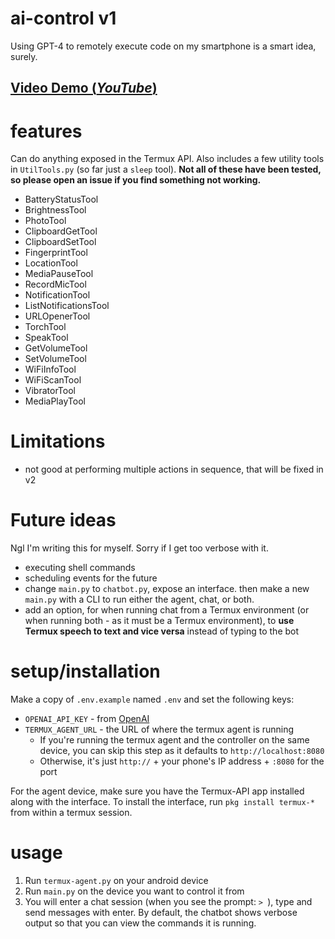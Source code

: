 # ai-control v1
Using GPT-4 to remotely execute code on my smartphone is a smart idea, surely. 

## [Video Demo (*YouTube*)](https://youtu.be/0evGdb2RLDY)

# features
Can do anything exposed in the Termux API. Also includes a few utility tools in `UtilTools.py` (so far just a `sleep` tool). **Not all of these have been tested, so please open an issue if you find something not working.**

* BatteryStatusTool
* BrightnessTool
* PhotoTool
* ClipboardGetTool
* ClipboardSetTool
* FingerprintTool
* LocationTool
* MediaPauseTool
* RecordMicTool
* NotificationTool
* ListNotificationsTool
* URLOpenerTool
* TorchTool
* SpeakTool
* GetVolumeTool
* SetVolumeTool
* WiFiInfoTool
* WiFiScanTool
* VibratorTool
* MediaPlayTool

# Limitations

* not good at performing multiple actions in sequence, that will be fixed in v2

# Future ideas

Ngl I'm writing this for myself. Sorry if I get too verbose with it.

* executing shell commands
* scheduling events for the future
* change `main.py` to `chatbot.py`, expose an interface. then make a new `main.py` with a CLI to run either the agent, chat, or both.
* add an option, for when running chat from a Termux environment (or when running both - as it must be a Termux environment), to **use Termux speech to text and vice versa** instead of typing to the bot

# setup/installation
Make a copy of `.env.example` named `.env` and set the following keys:

* `OPENAI_API_KEY` - from [OpenAI](https://platform.openai.com)
* `TERMUX_AGENT_URL` - the URL of where the termux agent is running
    * If you're running the termux agent and the controller on the same device, you can skip this step as it defaults to `http://localhost:8080`
    * Otherwise, it's just `http://` + your phone's IP address + `:8080` for the port

For the agent device, make sure you have the Termux-API app installed along with the interface. To install the interface, run `pkg install termux-*` from within a termux session.

# usage
1. Run `termux-agent.py` on your android device
2. Run `main.py` on the device you want to control it from
3. You will enter a chat session (when you see the prompt: `> `), type and send messages with enter. By default, the chatbot shows verbose output so that you can view the commands it is running.
